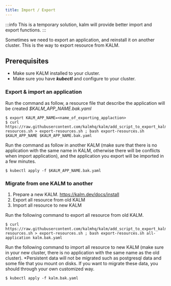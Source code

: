 ```yaml
---
title: Import / Export
---
```


:::info
This is a temporary solution, kalm will provide better import and export functions.
:::

Sometimes we need to export an application, and reinstall it on another cluster. This is the way to export resource from KALM.

## Prerequisites

- Make sure KALM installed to your cluster.
- Make sure you have ***kubectl*** and configure to your cluster.

### Export & import an application

Run the command as follow, a resource file that describe the application will be created *$KALM_APP_NAME.bak.yaml*

```
$ export KALM_APP_NAME=<name_of_exporting_applaction>
$ curl https://raw.githubusercontent.com/kalmhq/kalm/add_script_to_export_kalm_resources/scripts/export-resources.sh > export-resources.sh ; bash export-resources.sh $KALM_APP_NAME $KALM_APP_NAME.bak.yaml
```

Run the command as follow in another KALM (make sure that there is no application with the same name in KALM, otherwise there will be conflicts when import application), and the application you export will be imported in a few minutes.

```
$ kubectl apply -f $KALM_APP_NAME.bak.yaml
```

### Migrate from one KALM to another

1. Prepare a new KALM. https://kalm.dev/docs/install
2. Export all resource from old KALM
3. Import all resource to new KALM

Run the following command to export all resource from old KALM.

```
$ curl https://raw.githubusercontent.com/kalmhq/kalm/add_script_to_export_kalm_resources/scripts/export-resources.sh > export-resources.sh ; bash export-resources.sh all-application kalm.bak.yaml
```

Run the following command to import all resource to new KALM (make sure in your new cluster, there is no application with the same name as the old cluster).
*Persistent data will not be migrated such as postgresql data and some file that you mount on disks. If you want to migrate these data, you should through your own customized way.

```
$ kubectl apply -f kalm.bak.yaml
```
